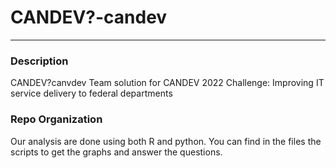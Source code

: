 # CANDEV?-candev
____________

### Description
CANDEV?canvdev Team solution for CANDEV 2022 Challenge: Improving IT service delivery to federal departments

### Repo Organization
Our analysis are done using both R and python. You can find in the files the scripts to get the graphs and answer the questions.
